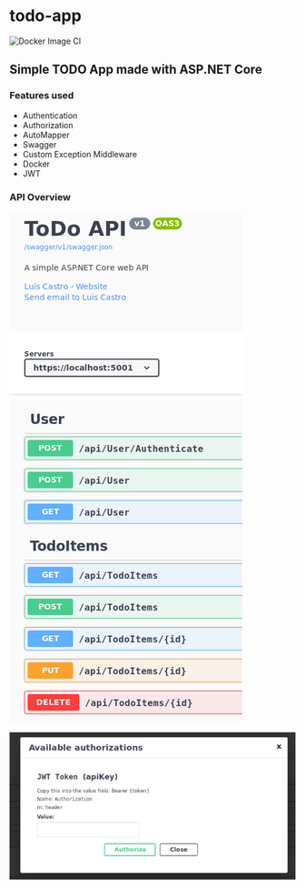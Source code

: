 # todo-app

![Docker Image CI](https://github.com/llcastro/todo-app/workflows/Docker%20Image%20CI/badge.svg?branch=master)


## Simple TODO App made with ASP.NET Core

### Features used

- Authentication
- Authorization
- AutoMapper
- Swagger
- Custom Exception Middleware
- Docker
- JWT

### API Overview

![Image description](img/todo-app-overview.png)

![Image description](img/todo-app-authorization.png)
